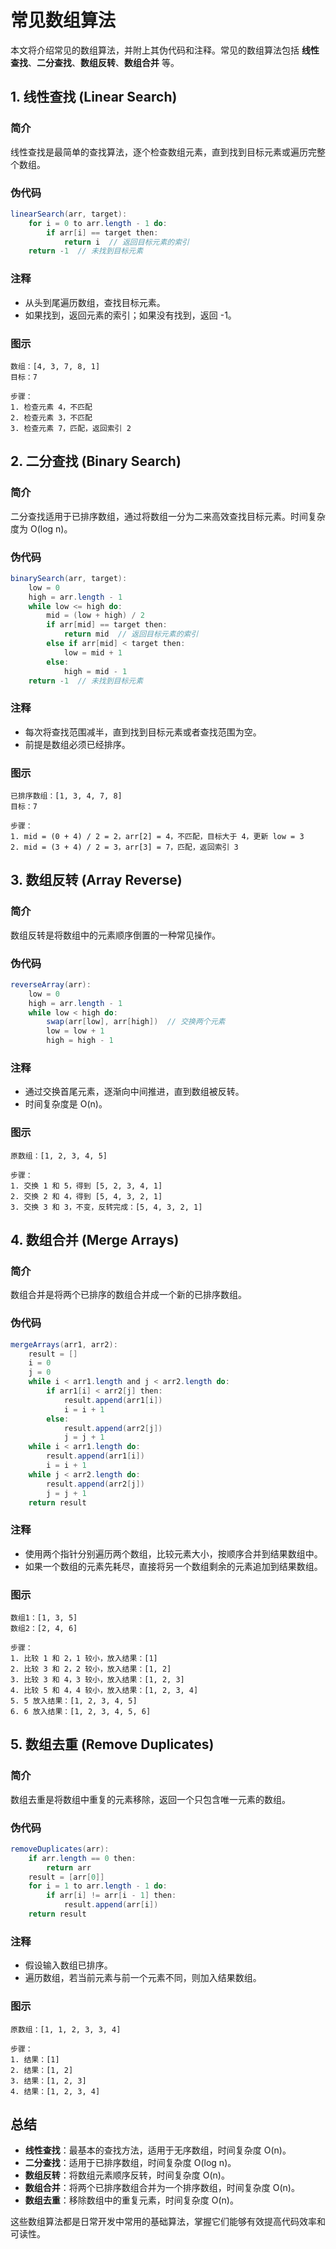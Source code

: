 # 常见数组算法

本文将介绍常见的数组算法，并附上其伪代码和注释。常见的数组算法包括 **线性查找**、**二分查找**、**数组反转**、**数组合并** 等。

## 1. 线性查找 (Linear Search)

### 简介
线性查找是最简单的查找算法，逐个检查数组元素，直到找到目标元素或遍历完整个数组。

### 伪代码
```java
linearSearch(arr, target):
    for i = 0 to arr.length - 1 do:
        if arr[i] == target then:
            return i  // 返回目标元素的索引
    return -1  // 未找到目标元素
```

### 注释
- 从头到尾遍历数组，查找目标元素。
- 如果找到，返回元素的索引；如果没有找到，返回 -1。

### 图示
```plaintext
数组：[4, 3, 7, 8, 1]
目标：7

步骤：
1. 检查元素 4，不匹配
2. 检查元素 3，不匹配
3. 检查元素 7，匹配，返回索引 2
```

## 2. 二分查找 (Binary Search)

### 简介
二分查找适用于已排序数组，通过将数组一分为二来高效查找目标元素。时间复杂度为 O(log n)。

### 伪代码
```java
binarySearch(arr, target):
    low = 0
    high = arr.length - 1
    while low <= high do:
        mid = (low + high) / 2
        if arr[mid] == target then:
            return mid  // 返回目标元素的索引
        else if arr[mid] < target then:
            low = mid + 1
        else:
            high = mid - 1
    return -1  // 未找到目标元素
```

### 注释
- 每次将查找范围减半，直到找到目标元素或者查找范围为空。
- 前提是数组必须已经排序。

### 图示
```plaintext
已排序数组：[1, 3, 4, 7, 8]
目标：7

步骤：
1. mid = (0 + 4) / 2 = 2，arr[2] = 4，不匹配，目标大于 4，更新 low = 3
2. mid = (3 + 4) / 2 = 3，arr[3] = 7，匹配，返回索引 3
```

## 3. 数组反转 (Array Reverse)

### 简介
数组反转是将数组中的元素顺序倒置的一种常见操作。

### 伪代码
```java
reverseArray(arr):
    low = 0
    high = arr.length - 1
    while low < high do:
        swap(arr[low], arr[high])  // 交换两个元素
        low = low + 1
        high = high - 1
```

### 注释
- 通过交换首尾元素，逐渐向中间推进，直到数组被反转。
- 时间复杂度是 O(n)。

### 图示
```plaintext
原数组：[1, 2, 3, 4, 5]

步骤：
1. 交换 1 和 5，得到 [5, 2, 3, 4, 1]
2. 交换 2 和 4，得到 [5, 4, 3, 2, 1]
3. 交换 3 和 3，不变，反转完成：[5, 4, 3, 2, 1]
```

## 4. 数组合并 (Merge Arrays)

### 简介
数组合并是将两个已排序的数组合并成一个新的已排序数组。

### 伪代码
```java
mergeArrays(arr1, arr2):
    result = []
    i = 0
    j = 0
    while i < arr1.length and j < arr2.length do:
        if arr1[i] < arr2[j] then:
            result.append(arr1[i])
            i = i + 1
        else:
            result.append(arr2[j])
            j = j + 1
    while i < arr1.length do:
        result.append(arr1[i])
        i = i + 1
    while j < arr2.length do:
        result.append(arr2[j])
        j = j + 1
    return result
```

### 注释
- 使用两个指针分别遍历两个数组，比较元素大小，按顺序合并到结果数组中。
- 如果一个数组的元素先耗尽，直接将另一个数组剩余的元素追加到结果数组。

### 图示
```plaintext
数组1：[1, 3, 5]
数组2：[2, 4, 6]

步骤：
1. 比较 1 和 2，1 较小，放入结果：[1]
2. 比较 3 和 2，2 较小，放入结果：[1, 2]
3. 比较 3 和 4，3 较小，放入结果：[1, 2, 3]
4. 比较 5 和 4，4 较小，放入结果：[1, 2, 3, 4]
5. 5 放入结果：[1, 2, 3, 4, 5]
6. 6 放入结果：[1, 2, 3, 4, 5, 6]
```

## 5. 数组去重 (Remove Duplicates)

### 简介
数组去重是将数组中重复的元素移除，返回一个只包含唯一元素的数组。

### 伪代码
```java
removeDuplicates(arr):
    if arr.length == 0 then:
        return arr
    result = [arr[0]]
    for i = 1 to arr.length - 1 do:
        if arr[i] != arr[i - 1] then:
            result.append(arr[i])
    return result
```

### 注释
- 假设输入数组已排序。
- 遍历数组，若当前元素与前一个元素不同，则加入结果数组。

### 图示
```plaintext
原数组：[1, 1, 2, 3, 3, 4]

步骤：
1. 结果：[1]
2. 结果：[1, 2]
3. 结果：[1, 2, 3]
4. 结果：[1, 2, 3, 4]
```

## 总结

- **线性查找**：最基本的查找方法，适用于无序数组，时间复杂度 O(n)。
- **二分查找**：适用于已排序数组，时间复杂度 O(log n)。
- **数组反转**：将数组元素顺序反转，时间复杂度 O(n)。
- **数组合并**：将两个已排序数组合并为一个排序数组，时间复杂度 O(n)。
- **数组去重**：移除数组中的重复元素，时间复杂度 O(n)。

这些数组算法都是日常开发中常用的基础算法，掌握它们能够有效提高代码效率和可读性。
